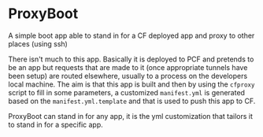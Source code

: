 # ProxyBoot
A simple boot app able to stand in for a CF deployed app and proxy to other places (using ssh)

There isn't much to this app. Basically it is deployed to PCF and pretends to be an app but
requests that are made to it (once appropriate tunnels have been setup) are routed elsewhere,
usually to a process on the developers local machine.  The aim is that this app is built and
then by using the `cfproxy` script to fill in some parameters, a customized `manifest.yml` is
generated based on the `manifest.yml.template` and that is used to push this app to CF.

ProxyBoot can stand in for any app, it is the yml customization that tailors it to stand in
for a specific app.
